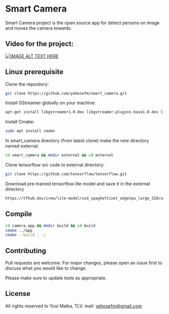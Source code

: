 # Smart Camera

Smart Camera project is the open source app for detect persons on image and moves the camera towards.  

## Video for the project:

[![IMAGE ALT TEXT HERE](https://img.youtube.com/vi/6XpyfJSzU9Y/0.jpg)](https://youtu.be/6XpyfJSzU9Y)

##  Linux prerequisite

Clone the repository:

```bash
git clone https://github.com/yehosefm/smart_camera.git
```

Install GStreamer globally on your machine:

```bash 
apt-get install libgstreamer1.0-dev libgstreamer-plugins-base1.0-dev libgstreamer-plugins-bad1.0-dev gstreamer1.0-plugins-base gstreamer1.0-plugins-good gstreamer1.0-plugins-bad gstreamer1.0-plugins-ugly gstreamer1.0-libav gstreamer1.0-doc gstreamer1.0-tools gstreamer1.0-x gstreamer1.0-alsa gstreamer1.0-gl gstreamer1.0-gtk3 gstreamer1.0-qt5 gstreamer1.0-pulseaudio
```

Install Cmake:
```bash 
sudo apt install cmake
```

In smart_camera directory (from latest clone) make the new  directory named external:
```bash 
cd smart_camera && mkdir external && cd external
```
Clone tensorflow src code to external directory:

```bash
git clone https://github.com/tensorflow/tensorflow.git
 ```

Download pre-trained tensorflow lite model and save it in the external directory
```bash 
https://tfhub.dev/iree/lite-model/ssd_spaghettinet_edgetpu_large_320/uint8/nms/1?lite-format=tflite
``` 


## Compile 

```bash 
cd camera_app && mkdir build && cd build 
cmake ../app
cmake --build . -j
```

## Contributing

Pull requests are welcome. For major changes, please open an issue first
to discuss what you would like to change.

Please make sure to update tests as appropriate.

## License

All rights reserved to Yosi Malka, TLV.
mail: yehosefm@gmail.com
